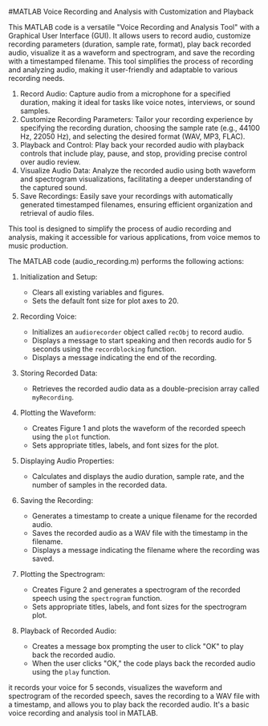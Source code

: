 #MATLAB Voice Recording and Analysis with Customization and Playback

This MATLAB code is a versatile "Voice Recording and Analysis Tool" with a Graphical User Interface (GUI). It allows users to record audio, customize recording parameters (duration, sample rate, format), play back recorded audio, visualize it as a waveform and spectrogram, and save the recording with a timestamped filename. This tool simplifies the process of recording and analyzing audio, making it user-friendly and adaptable to various recording needs.

1. Record Audio: Capture audio from a microphone for a specified duration, making it ideal for tasks like voice notes, interviews, or sound samples.
2. Customize Recording Parameters: Tailor your recording experience by specifying the recording duration, choosing the sample rate (e.g., 44100 Hz, 22050 Hz), and selecting the desired format (WAV, MP3, FLAC).
3. Playback and Control: Play back your recorded audio with playback controls that include play, pause, and stop, providing precise control over audio review.
4. Visualize Audio Data: Analyze the recorded audio using both waveform and spectrogram visualizations, facilitating a deeper understanding of the captured sound.
5. Save Recordings: Easily save your recordings with automatically generated timestamped filenames, ensuring efficient organization and retrieval of audio files.

This tool is designed to simplify the process of audio recording and analysis, making it accessible for various applications, from voice memos to music production.

The MATLAB code (audio_recording.m) performs the following actions:
1. Initialization and Setup:
   - Clears all existing variables and figures.
   - Sets the default font size for plot axes to 20.

2. Recording Voice:
   - Initializes an `audiorecorder` object called `recObj` to record audio.
   - Displays a message to start speaking and then records audio for 5 seconds using the `recordblocking` function.
   - Displays a message indicating the end of the recording.

3. Storing Recorded Data:
   - Retrieves the recorded audio data as a double-precision array called `myRecording`.

4. Plotting the Waveform:
   - Creates Figure 1 and plots the waveform of the recorded speech using the `plot` function.
   - Sets appropriate titles, labels, and font sizes for the plot.

5. Displaying Audio Properties:
   - Calculates and displays the audio duration, sample rate, and the number of samples in the recorded data.

6. Saving the Recording:
   - Generates a timestamp to create a unique filename for the recorded audio.
   - Saves the recorded audio as a WAV file with the timestamp in the filename.
   - Displays a message indicating the filename where the recording was saved.

7. Plotting the Spectrogram:
   - Creates Figure 2 and generates a spectrogram of the recorded speech using the `spectrogram` function.
   - Sets appropriate titles, labels, and font sizes for the spectrogram plot.

8. Playback of Recorded Audio:
   - Creates a message box prompting the user to click "OK" to play back the recorded audio.
   - When the user clicks "OK," the code plays back the recorded audio using the `play` function.

it records your voice for 5 seconds, visualizes the waveform and spectrogram of the recorded speech, saves the recording to a WAV file with a timestamp, and allows you to play back the recorded audio. 
It's a basic voice recording and analysis tool in MATLAB.
